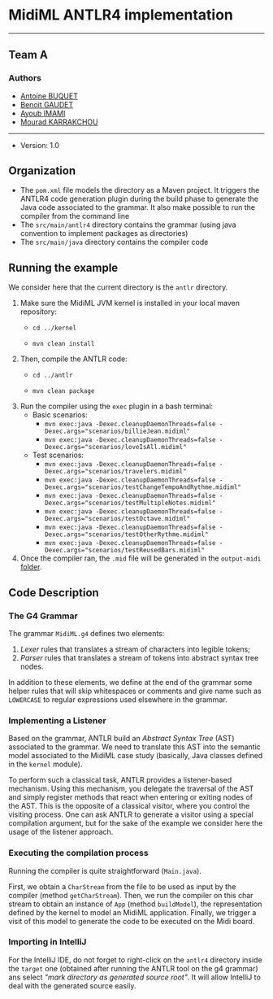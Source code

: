 # MidiML ANTLR4 implementation

---
## Team A
### Authors
- [Antoine BUQUET](https://github.com/antoinebqt)
- [Benoit GAUDET](https://github.com/BenoitGAUDET38)
- [Ayoub IMAMI](https://github.com/AyoubIMAMI)
- [Mourad KARRAKCHOU](https://github.com/MouradKarrakchou)
---
  * Version: 1.0

## Organization

  * The `pom.xml` file models the directory as a Maven project. It triggers the ANTLR4 code generation plugin during 
    the build phase to generate the Java code associated to the grammar. It also make possible to run the compiler
    from the command line
  * The `src/main/antlr4` directory contains the grammar (using java convention to implement packages as directories)
  * The `src/main/java` directory contains the compiler code


## Running the example

We consider here that the current directory is the `antlr` directory.

  1. Make sure the MidiML JVM kernel is installed in your local maven repository:
     * ```
       cd ../kernel
       ```
     * ```
       mvn clean install
       ```
  2. Then, compile the ANTLR code:
     * ```
       cd ../antlr
       ```
     * ```
       mvn clean package
       ```
  3. Run the compiler using the `exec` plugin in a bash terminal:
     * Basic scenarios:
       * `mvn exec:java -Dexec.cleanupDaemonThreads=false -Dexec.args="scenarios/billieJean.midiml"`
       * `mvn exec:java -Dexec.cleanupDaemonThreads=false -Dexec.args="scenarios/loveIsAll.midiml"`
     * Test scenarios:
       * `mvn exec:java -Dexec.cleanupDaemonThreads=false -Dexec.args="scenarios/travelers.midiml"`
       * `mvn exec:java -Dexec.cleanupDaemonThreads=false -Dexec.args="scenarios/testChangeTempoAndRythme.midiml"`
       * `mvn exec:java -Dexec.cleanupDaemonThreads=false -Dexec.args="scenarios/testMultipleNotes.midiml"`
       * `mvn exec:java -Dexec.cleanupDaemonThreads=false -Dexec.args="scenarios/testOctave.midiml"`
       * `mvn exec:java -Dexec.cleanupDaemonThreads=false -Dexec.args="scenarios/testOtherRythme.midiml"`
       * `mvn exec:java -Dexec.cleanupDaemonThreads=false -Dexec.args="scenarios/testReusedBars.midiml"`
   4. Once the compiler ran, the `.mid` file will be generated in the `output-midi` [folder](https://github.com/BenoitGAUDET38/dsl-team-a-mml/tree/main/antlr/output-midi).
## Code Description

### The G4 Grammar

The grammar `MidiML.g4` defines two elements:

  1. _Lexer_ rules that translates a stream of characters into legible tokens;
  2. _Parser_ rules that translates a stream of tokens into abstract syntax tree nodes.

In addition to these elements, we define at the end of the grammar some helper rules that will skip whitespaces or comments and give name such as `LOWERCASE` to regular expressions used elsewhere in the grammar.


### Implementing a Listener

Based on the grammar, ANTLR build an _Abstract Syntax Tree_ (AST) associated to the grammar. We need to translate this AST into the semantic model associated to the MidiML case study (basically, Java classes defined in the `kernel` module).

To perform such a classical task, ANTLR provides a listener-based mechanism. Using this mechanism, you delegate the traversal of the AST and simply register methods that react when entering or exiting nodes of the AST. This is the opposite of a classical visitor, where you control the visiting process. One can ask ANTLR to generate a visitor using a special compilation argument, but for the sake of the example we consider here the usage of the listener approach.

### Executing the compilation process

Running the compiler is quite straightforward (`Main.java`).

First, we obtain a `CharStream` from the file to be used as input by the compiler (method `getCharStream`). Then, we run the compiler on this char stream to obtain an instance of `App` (method `buildModel`), the representation defined by the kernel to model an MidiML application. Finally, we trigger a visit of this model to generate the code to be executed on the Midi board.

### Importing in IntelliJ

For the IntelliJ IDE, do not forget to right-click on the `antlr4` directory inside the `target` one (obtained after running the ANTLR tool on the g4 grammar) ans select _"mark directory as generated source root"_. It will allow IntelliJ to deal with the generated source easily.

